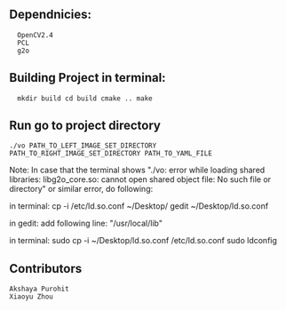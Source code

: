 ## Dependnicies:
```
  OpenCV2.4
  PCL
  g2o
```
## Building Project in terminal:
```
  mkdir build cd build cmake .. make
```

##  Run go to project directory
```
./vo PATH_TO_LEFT_IMAGE_SET_DIRECTORY PATH_TO_RIGHT_IMAGE_SET_DIRECTORY PATH_TO_YAML_FILE
```

Note: In case that the terminal shows "./vo: error while loading shared libraries: libg2o_core.so: cannot open shared object file: No such file or directory" or similar error, do following:

in terminal: cp -i /etc/ld.so.conf ~/Desktop/ gedit ~/Desktop/ld.so.conf

in gedit: add following line: "/usr/local/lib"

in terminal: sudo cp -i ~/Desktop/ld.so.conf /etc/ld.so.conf sudo ldconfig

## Contributors
```
Akshaya Purohit
Xiaoyu Zhou
```
